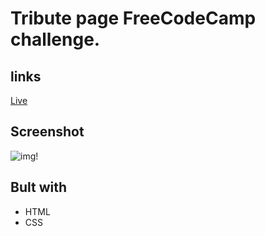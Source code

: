 # Tribute page FreeCodeCamp challenge.

## links

[Live](https://brymmobaggins.github.io/tributePage/)

## Screenshot

![img!](img/Project_Screenshot.png)

## Bult with

- HTML
- CSS
  